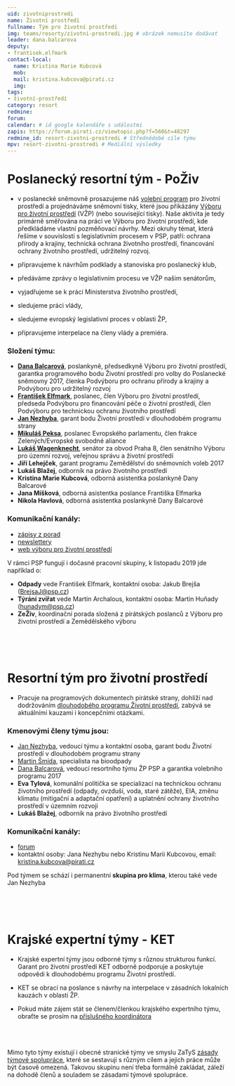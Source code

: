 ```yaml
---
uid: zivotniprostredi
name: Životní prostředí
fullname: Tým pro životní prostředí
img: teams/resorty/zivotni-prostredi.jpg # obrázek nemusíte dodávat
leader: dana.balcarova
deputy:
- frantisek.elfmark
contact-local:
  name: Kristina Marie Kubcová
  mob:
  mail: kristina.kubcova@pirati.cz
  img: 
tags:
- životní-prostředí
category: resort
redmine:
forum:
calendar: # id google kalendáře s událostmi
zapis: https://forum.pirati.cz/viewtopic.php?f=560&t=48297
redmine_id: resort-zivotni-prostredi # Střednědobé cíle týmu
mpv: resort-zivotni-prostredi # Mediální výsledky
---
```


# Poslanecký resortní tým - PoŽiv
* v poslanecké sněmovně prosazujeme náš [volební program](/program/psp2017/zivotni-prostredi/) pro životní prostředí a projednáváme sněmovní tisky, které jsou přikázány [Výboru pro životní prostředí](http://www.psp.cz/sqw/hp.sqw?k=4600) (VŽP) (nebo související tisky). Naše aktivita je tedy primárně směřována na práci ve Výboru pro životní prostředí, kde předkládáme vlastní pozměňovací návrhy. Mezi okruhy témat, která řešíme v souvislosti s legislativním procesem v PSP, patří: ochrana přírody a krajiny, technická ochrana životního prostředí, financování ochrany životního prostředí, udržitelný rozvoj.

* připravujeme k návrhům podklady a stanoviska pro poslanecký klub,

* předáváme zprávy o legislativním procesu ve VŽP našim senátorům,

* vyjadřujeme se k práci Ministerstva životního prostředí,

* sledujeme práci vlády,

* sledujeme evropský legislativní proces v oblasti ŽP,

* připravujeme interpelace na členy vlády a premiéra.


### Složení týmu:
* **[Dana Balcarová](/lide/dana-balcarova)**, poslankyně, předsedkyně Výboru pro životní prostředí, garantka programového bodu Životní prostředí pro volby do Poslanecké sněmovny 2017, členka Podvýboru pro ochranu přírody a krajiny a Podvýboru pro udržitelný rozvoj
* **[František Elfmark](/lide/frantisek-elfmark)**, poslanec, člen Výboru pro životní prostředí, předseda Podvýboru pro financování péče o životní prostředí, člen Podvýboru pro technickou ochranu životního prostředí
* **[Jan Nezhyba](/lide/jan-nezhyba)**, garant bodu Životní prostředí v dlouhodobém programu strany
* **[Mikuláš Peksa](/lide/mikulas-peksa)**, poslanec Evropského parlamentu, člen frakce Zelených/Evropské svobodné aliance
* **[Lukáš Wagenknecht](/lide/lukas-wagenknecht)**, senátor za obvod Praha 8, člen senátního Výboru pro územní rozvoj, veřejnou správu a životní prostředí
* **Jiří Lehejček**, garant programu Zemědělství do sněmovních voleb 2017
* **Lukáš Blažej**, odborník na právo životního prostředí
* **Kristina Marie Kubcová**, odborná asistentka poslankyně Dany Balcarové
* **Jana Míšková**, odborná asistentka poslance Františka Elfmarka
* **Nikola Havlová**,  odborná asistentka poslankyně Dany Balcarové


### Komunikační kanály: 

* [zápisy z porad](https://forum.pirati.cz/viewtopic.php?f=560&t=48297)
* [newslettery](https://nalodeni.pirati.cz/news/list/22/)
* [web výboru pro životní prostředí](http://www.psp.cz/sqw/hp.sqw?k=4600)


V rámci PSP fungují i dočasné pracovní skupiny, k listopadu 2019 jde například o:
* **Odpady** vede František Elfmark, kontaktní osoba: Jakub Brejša (BrejsaJ@psp.cz)
* **Týrání zvířat** vede Martin Archalous, kontaktní osoba: Martin Huňady (hunadym@psp.cz)
* **ZeŽiv**, koordinační porada složená z pirátských poslanců z Výboru pro životní prostředí a Zemědělského výboru

 <br> <br> <br>

# Resortní tým pro životní prostředí

* Pracuje na programových dokumentech pirátské strany, dohlíží nad dodržováním [dlouhodobého programu Životní prostředí](/program/dlouhodoby/zivotni-prostredi/), zabývá se aktuálními kauzami i koncepčními otázkami.


### Kmenovými členy týmu jsou:
* [Jan Nezhyba](/lide/jan-nezhyba/), vedoucí týmu a kontaktní osoba, garant bodu Životní prostředí v dlouhodobém programu strany
* [Martin Šmída](/lide/martin-smida/), specialista na bioodpady
* [Dana Balcarová](/lide/dana-balcarova/), vedoucí resortního týmu ŽP PSP a garantka volebního programu 2017
* **Eva Tylová**, komunální politička se specializací na technickou ochranu životního prostředí (odpady, ovzduší, voda, staré zátěže), EIA, změnu klimatu (mitigační a adaptační opatření) a uplatnění ochrany životního prostředí v územním rozvoji
* **Lukáš Blažej**, odborník na právo životního prostředí

### Komunikační kanály: 
- [forum](https://forum.pirati.cz/viewforum.php?f=560) 
- kontaktní osoby: Jana Nezhybu nebo Kristinu Marii Kubcovou, email: kristina.kubcova@pirati.cz

Pod týmem se schází i permanentní **skupina pro klima**, kterou také vede Jan Nezhyba


 <br> <br> <br>
# Krajské expertní týmy - KET

* Krajské expertní týmy jsou odborné týmy s různou strukturou funkcí. Garant pro životní prostředí KET odborně podporuje a poskytuje odpovědi k dlouhodobému programu Životní prostředí. 

* KET se obrací na poslance s návrhy na interpelace v zásadních lokalních kauzách v oblasti ŽP.

* Pokud máte zájem stát se členem/členkou krajského expertního týmu, obraťte se prosím na [příslušného koordinátora](/regiony/)


<br> <br> <br>
Mimo tyto týmy existují i obecné stranické týmy ve smyslu ZaTyS [zásady týmové spolupráce](https://wiki.pirati.cz/rules/or_zatys), které se sestavují s různým cílem a jejich práce může být časově omezená. Takovou skupinu není třeba formálně zakládat, záleží na dohodě členů a souladem se zásadami týmové spolupráce. 
